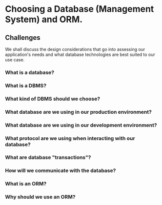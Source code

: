 # Choosing a Database (Management System) and ORM.
## Challenges
We shall discuss the design considerations that go into assessing our application's needs and what database technologies are best suited to our use case.

### What is a database?

### What is a DBMS?

### What kind of DBMS should we choose?

### What database are we using in our production environment?

### What database are we using in our development environment?

### What protocol are we using when interacting with our database?

### What are database "transactions"?

### How will we communicate with the database?

### What is an ORM?

### Why should we use an ORM?
